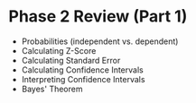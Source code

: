 # Phase 2 Review (Part 1)
- Probabilities (independent vs. dependent)
- Calculating Z-Score 
- Calculating Standard Error 
- Calculating Confidence Intervals 
- Interpreting Confidence Intervals 
- Bayes' Theorem 

